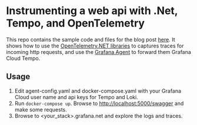# Instrumenting a web api with .Net, Tempo, and OpenTelemetry
This repo contains the sample code and files for the blog post [here](here).  It shows how to use the [OpenTelemetry.NET libraries](https://github.com/open-telemetry/opentelemetry-dotnet) to captures traces for incoming http requests, and use the [Grafana Agent](https://github.com/grafana/agent) to forward them Grafana Cloud Tempo.

## Usage
1. Edit agent-config.yaml and docker-compose.yaml with your Grafana Cloud user name and api keys for Tempo and Loki.  
1. Run `docker-compose up`.  Browse to [http://localhost:5000/swagger](http://localhost:5000/swagger) and make some requests.  
1. Browse to <your_stack>.grafana.net and explore the logs and traces.
